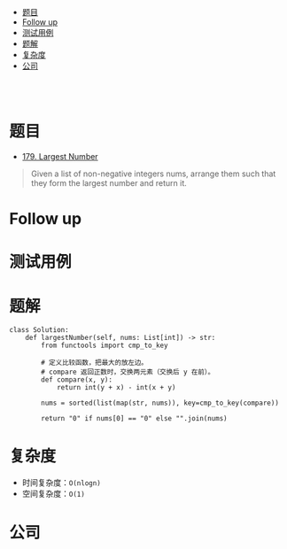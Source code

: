 - [题目](#题目)
- [Follow up](#follow-up)
- [测试用例](#测试用例)
- [题解](#题解)
- [复杂度](#复杂度)
- [公司](#公司)

</br></br>

# 题目
- [179. Largest Number](https://leetcode.com/problems/largest-number/)
> Given a list of non-negative integers nums, arrange them such that they form the largest number and return it.

# Follow up

# 测试用例

# 题解
```
class Solution:
    def largestNumber(self, nums: List[int]) -> str:
        from functools import cmp_to_key

        # 定义比较函数，把最大的放左边。
        # compare 返回正数时，交换两元素（交换后 y 在前）。
        def compare(x, y): 
            return int(y + x) - int(x + y)
    
        nums = sorted(list(map(str, nums)), key=cmp_to_key(compare))

        return "0" if nums[0] == "0" else "".join(nums)
```

# 复杂度
- 时间复杂度：`O(nlogn)`
- 空间复杂度：`O(1)`

# 公司